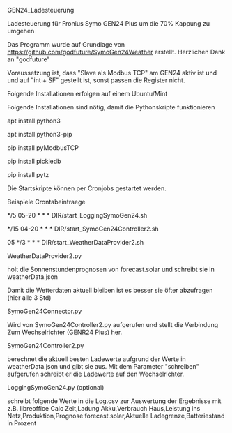 GEN24_Ladesteuerung

Ladesteuerung für  Fronius Symo GEN24 Plus um die 70% Kappung zu umgehen

Das Programm wurde auf Grundlage von https://github.com/godfuture/SymoGen24Weather erstellt.
Herzlichen Dank an "godfuture"

Voraussetzung ist, dass "Slave als Modbus TCP" am GEN24 aktiv ist und 
und auf "int + SF" gestellt ist, sonst passen die Register nicht.


Folgende Installationen erfolgen auf einem Ubuntu/Mint 

Folgende Installationen sind nötig, damit die Pythonskripte funktionieren

apt install python3

apt install python3-pip

pip install pyModbusTCP

pip install pickledb

pip install pytz



Die Startskripte können per Cronjobs gestartet werden.

Beispiele Crontabeintraege

*/5 05-20 * * * DIR/start_LoggingSymoGen24.sh

*/15 04-20 * * * DIR/start_SymoGen24Controller2.sh

05 */3 * * * DIR/start_WeatherDataProvider2.sh

WeatherDataProvider2.py

holt die Sonnenstundenprognosen von forecast.solar und schreibt sie in weatherData.json

Damit die Wetterdaten aktuell bleiben ist es besser sie öfter abzufragen (hier alle 3 Std)


SymoGen24Connector.py

Wird von SymoGen24Controller2.py aufgerufen und
stellt die Verbindung Zum Wechselrichter (GENR24 Plus) her.


SymoGen24Controller2.py

berechnet die aktuell besten Ladewerte aufgrund der Werte in weatherData.json und gibt sie aus.
Mit dem Parameter "schreiben" aufgerufen schreibt er die Ladewerte auf den Wechselrichter.


LoggingSymoGen24.py (optional)

schreibt folgende Werte in die Log.csv zur Auswertung der Ergebnisse mit z.B. libreoffice Calc
Zeit,Ladung Akku,Verbrauch Haus,Leistung ins Netz,Produktion,Prognose forecast.solar,Aktuelle Ladegrenze,Batteriestand in Prozent


